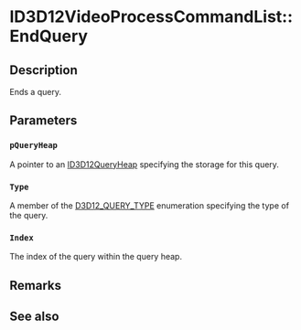 # ID3D12VideoProcessCommandList::EndQuery

## Description

Ends a query.

## Parameters

### `pQueryHeap`

A pointer to an [ID3D12QueryHeap](https://learn.microsoft.com/windows/desktop/api/d3d12/nn-d3d12-id3d12queryheap) specifying the storage for this query.

### `Type`

A member of the [D3D12_QUERY_TYPE](https://learn.microsoft.com/windows/desktop/api/d3d12/ne-d3d12-d3d12_query_type) enumeration specifying the type of the query.

### `Index`

The index of the query within the query heap.

## Remarks

## See also
